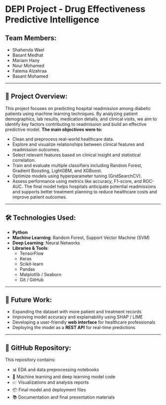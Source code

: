 # DEPI Project - Drug Effectiveness Predictive Intelligence

## Team Members:
- Shahenda Wael  
- Basant Medhat  
- Mariam Hany  
- Nour Mohamed  
- Fatema Alzahraa  
- Basant Mohamed  

---

## 📌 Project Overview:
This project focuses on predicting hospital readmission among diabetic patients using machine learning techniques. By analyzing patient demographics, lab results, medication details, and clinical visits, we aim to identify key factors contributing to readmission and build an effective predictive model.
**The main objectives were to:**
- Clean and preprocess real-world healthcare data.
- Explore and visualize relationships between clinical features and readmission outcomes.
- Select relevant features based on clinical insight and statistical correlation.
- Train and evaluate multiple classifiers including Random Forest, Gradient Boosting, LightGBM, and XGBoost.
- Optimize models using hyperparameter tuning (GridSearchCV).
- Assess performance using metrics like accuracy, F1-score, and ROC-AUC.
The final model helps hospitals anticipate potential readmissions and supports better treatment planning to reduce healthcare costs and improve patient outcomes.

---

## 🛠️ Technologies Used:
- **Python**
- **Machine Learning**: Random Forest, Support Vector Machine (SVM)
- **Deep Learning**: Neural Networks
- **Libraries & Tools**:  
  - TensorFlow  
  - Keras  
  - Scikit-learn  
  - Pandas  
  - Matplotlib / Seaborn  
  - Git / GitHub

---

## 🚀 Future Work:
- Expanding the dataset with more patient and treatment records  
- Improving model accuracy and explainability using SHAP / LIME  
- Developing a user-friendly **web interface** for healthcare professionals  
- Deploying the model as a **REST API** for real-time predictions  

---

## 📁 GitHub Repository:
This repository contains:
- 📊 EDA and data preprocessing notebooks  
- 🤖 Machine learning and deep learning model code  
- 📈 Visualizations and analysis reports  
- 📦 Final model and deployment files  
- 📚 Documentation and final presentation materials

